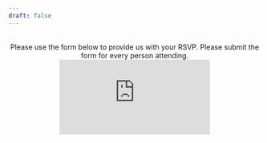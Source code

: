 ```yaml
---
draft: false
---
```


<div style="text-align: center;">
  <br>
  Please use the form below to provide us with your RSVP. Please submit the form for every person attending.
  <br>
  <div style="max-width: 100%; overflow: hidden;">
    <!-- Add the 'responsive-iframe' class to your iframe -->
    <iframe class="responsive-iframe" src="https://form.victorianobennett.wedding/www/rsvp/" style="border:0; marginheight:0; marginwidth:0;" name="myiFrame" scrolling="no" frameborder="0" allowfullscreen></iframe>
  </div>
</p>
</div>


